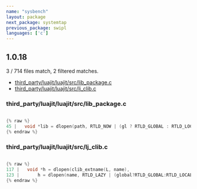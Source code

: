```yaml
---
name: "sysbench"
layout: package
next_package: systemtap
previous_package: swipl
languages: ['c']
---
```

## 1.0.18
3 / 714 files match, 2 filtered matches.

 - [third_party/luajit/luajit/src/lib_package.c](#third_partyluajitluajitsrclib_packagec)
 - [third_party/luajit/luajit/src/lj_clib.c](#third_partyluajitluajitsrclj_clibc)

### third_party/luajit/luajit/src/lib_package.c

```c

{% raw %}
45 |   void *lib = dlopen(path, RTLD_NOW | (gl ? RTLD_GLOBAL : RTLD_LOCAL));
{% endraw %}

```
### third_party/luajit/luajit/src/lj_clib.c

```c

{% raw %}
117 |   void *h = dlopen(clib_extname(L, name),
123 |       h = dlopen(name, RTLD_LAZY | (global?RTLD_GLOBAL:RTLD_LOCAL));
{% endraw %}

```